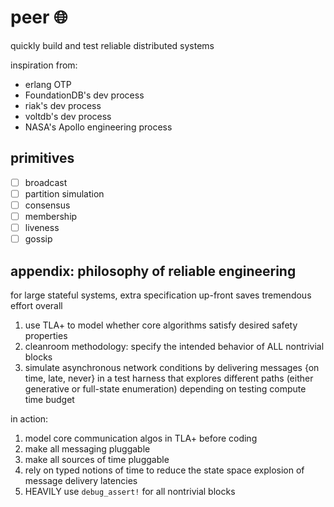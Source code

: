 # peer :globe_with_meridians:

quickly build and test reliable distributed systems

inspiration from:

* erlang OTP
* FoundationDB's dev process
* riak's dev process
* voltdb's dev process
* NASA's Apollo engineering process

## primitives

- [ ] broadcast
- [ ] partition simulation
- [ ] consensus
- [ ] membership
- [ ] liveness
- [ ] gossip

## appendix: philosophy of reliable engineering

for large stateful systems, extra specification up-front saves tremendous effort overall

1. use TLA+ to model whether core algorithms satisfy desired safety properties
1. cleanroom methodology: specify the intended behavior of ALL nontrivial blocks
1. simulate asynchronous network conditions by delivering messages {on time, late, never}
   in a test harness that explores different paths (either generative or
   full-state enumeration) depending on testing compute time budget

in action:

1. model core communication algos in TLA+ before coding
1. make all messaging pluggable 
1. make all sources of time pluggable
1. rely on typed notions of time to reduce the state space explosion of message
   delivery latencies
1. HEAVILY use `debug_assert!` for all nontrivial blocks

